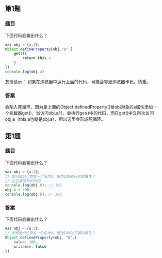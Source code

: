 

## 第1题

### 题目

下面代码会输出什么？

```javascript
var obj = {a:1};
Object.defineProperty(obj,"a",{
    get(){
        return this.a
    }
})
console.log(obj.a)
```

友情请示： 如果在浏览器中运行上面的代码，可能会导致浏览器卡死。慎重。

### 答案

会陷入死循环。因为是上面的Object.definedProperty()给obj对象的a属性添加一个拦截器get()，当访问obj.a时，会执行get()中的代码，而在get()中又再次访问obj.a（this.a也就是obj.a），所以这里会形成死循环。



## 第1题

### 题目

下面代码会输出什么？

```javascript
var obj = {a:1};
// 如何给obj添加一个名为b，值为100的只读的属性？
// 在这里写你的代码
console.log(obj.b); // 100
obj.b = 200; 
console.log(obj.b); // 100
```



### 答案

下面代码会输出什么？

```javascript
var obj = {a:1};
// 如何给obj添加一个名为b，值为100的只读的属性？
Object.definedProperty(obj, "b",{
	value: 100,
    writable: false
})

```

